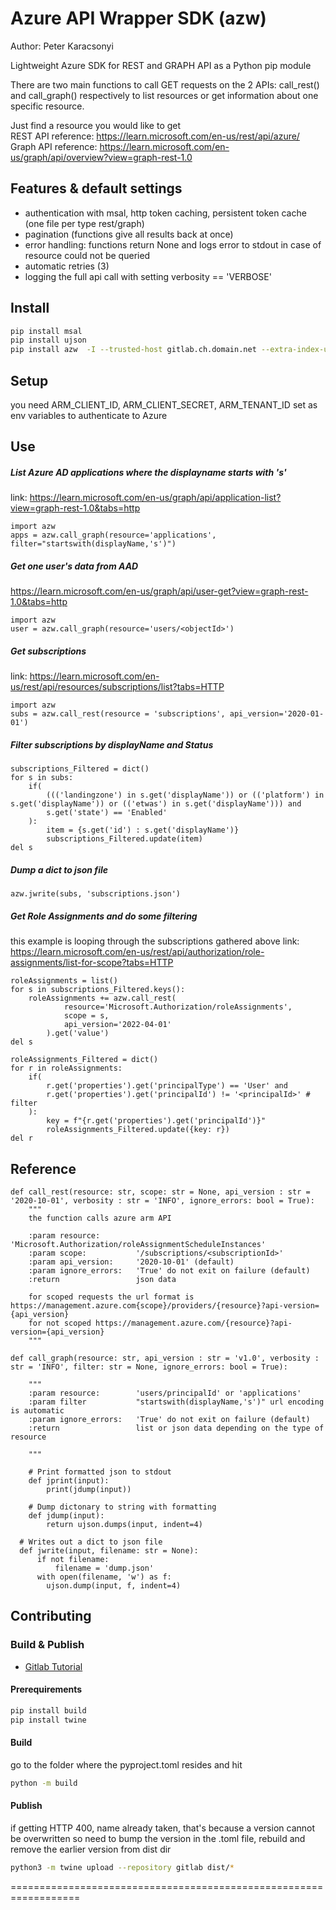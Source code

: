 # Azure API Wrapper SDK (azw)

Author: Peter Karacsonyi

Lightweight Azure SDK for REST and GRAPH API as a Python pip module

There are two main functions to call GET requests on the 2 APIs: call_rest() and call_graph() respectively to list resources or get information about one specific resource.

Just find a resource you would like to get  
REST API reference: https://learn.microsoft.com/en-us/rest/api/azure/  
Graph API reference: https://learn.microsoft.com/en-us/graph/api/overview?view=graph-rest-1.0

## Features & default settings

- authentication with msal, http token caching, persistent token cache (one file per type rest/graph)
- pagination (functions give all results back at once)
- error handling: functions return None and logs error to stdout in case of resource could not be queried
- automatic retries (3)
- logging the full api call with setting verbosity == 'VERBOSE'

## Install

```bash
pip install msal
pip install ujson
pip install azw  -I --trusted-host gitlab.ch.domain.net --extra-index-url https://__token__:<your personal acccess token here>@gitlab.ch.domain.net/api/v4/projects/2623/packages/pypi/simple
```
## Setup

you need ARM_CLIENT_ID, ARM_CLIENT_SECRET, ARM_TENANT_ID set as env variables to authenticate to Azure

## Use

##### List Azure AD applications where the displayname starts with 's'

link: https://learn.microsoft.com/en-us/graph/api/application-list?view=graph-rest-1.0&tabs=http  

```python3
import azw
apps = azw.call_graph(resource='applications', filter="startswith(displayName,'s')")
```

##### Get one user's data from AAD

https://learn.microsoft.com/en-us/graph/api/user-get?view=graph-rest-1.0&tabs=http

```python3
import azw
user = azw.call_graph(resource='users/<objectId>')
```

##### Get subscriptions

link: https://learn.microsoft.com/en-us/rest/api/resources/subscriptions/list?tabs=HTTP  

```python3
import azw
subs = azw.call_rest(resource = 'subscriptions', api_version='2020-01-01')
```

##### Filter subscriptions by displayName and Status
```python3
subscriptions_Filtered = dict()
for s in subs:
    if(
        ((('landingzone') in s.get('displayName')) or (('platform') in s.get('displayName')) or (('etwas') in s.get('displayName'))) and
        s.get('state') == 'Enabled'
    ):
        item = {s.get('id') : s.get('displayName')}
        subscriptions_Filtered.update(item)
del s
```

##### Dump a dict to json file
```python3
azw.jwrite(subs, 'subscriptions.json')
```

##### Get Role Assignments and do some filtering
this example is looping through the subscriptions gathered above
link: https://learn.microsoft.com/en-us/rest/api/authorization/role-assignments/list-for-scope?tabs=HTTP
```python3
roleAssignments = list()
for s in subscriptions_Filtered.keys():
    roleAssignments += azw.call_rest(
            resource='Microsoft.Authorization/roleAssignments',
            scope = s,
            api_version='2022-04-01'
        ).get('value')
del s

roleAssignments_Filtered = dict()
for r in roleAssignments:
    if(
        r.get('properties').get('principalType') == 'User' and
        r.get('properties').get('principalId') != '<principalId>' # filter
    ):
        key = f"{r.get('properties').get('principalId')}"
        roleAssignments_Filtered.update({key: r})
del r
```

## Reference

```python3
def call_rest(resource: str, scope: str = None, api_version : str = '2020-10-01', verbosity : str = 'INFO', ignore_errors: bool = True):
    """
    the function calls azure arm API

    :param resource:        'Microsoft.Authorization/roleAssignmentScheduleInstances'
    :param scope:           '/subscriptions/<subscriptionId>'
    :param api_version:     '2020-10-01' (default)
    :param ignore_errors:   'True' do not exit on failure (default)
    :return                 json data

    for scoped requests the url format is https://management.azure.com{scope}/providers/{resource}?api-version={api_version}
    for not scoped https://management.azure.com/{resource}?api-version={api_version}
    """
```

```python3
def call_graph(resource: str, api_version : str = 'v1.0', verbosity : str = 'INFO', filter: str = None, ignore_errors: bool = True):

    """
    :param resource:        'users/principalId' or 'applications'
    :param filter           "startswith(displayName,'s')" url encoding is automatic
    :param ignore_errors:   'True' do not exit on failure (default)
    :return                 list or json data depending on the type of resource

    """
```

```python3
    # Print formatted json to stdout
    def jprint(input):
        print(jdump(input))
```

```python3
    # Dump dictonary to string with formatting
    def jdump(input):
        return ujson.dumps(input, indent=4)
```

```python3
  # Writes out a dict to json file
  def jwrite(input, filename: str = None):
      if not filename:
          filename = 'dump.json'
      with open(filename, 'w') as f:
        ujson.dump(input, f, indent=4)
```
## Contributing

### Build & Publish

- [Gitlab Tutorial](https://docs.gitlab.com/ee/user/packages/workflows/build_packages.html#pypi)

#### Prerequirements

```bash
pip install build
pip install twine
```

#### Build

go to the folder where the pyproject.toml resides and hit

```bash
python -m build
```

#### Publish

if getting HTTP 400, name already taken, that's because a version cannot be overwritten so need to bump the version in the .toml file, rebuild and remove the earlier version from dist dir

```bash
python3 -m twine upload --repository gitlab dist/*
```

==================================================================
